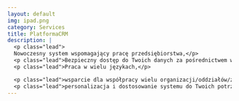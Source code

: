 ```yaml
---
layout: default
img: ipad.png
category: Services
title: PlatformaCRM 
description: |
  <p class="lead">
  Nowoczesny system wspomagający pracę przedsiębiorstwa,</p>
  <p class="lead">Bezpieczny dostęp do Twoich danych za pośrednictwem wszystkich nowoczesnych urządzeń,</p>
  <p class="lead">Praca w wielu językach,</p>

  <p class="lead">wsparcie dla współpracy wielu organizacji/oddziałów/zespołów,</p>
  <p class="lead">personalizacja i dostosowanie systemu do Twoich potrzeb </p>
---
```

